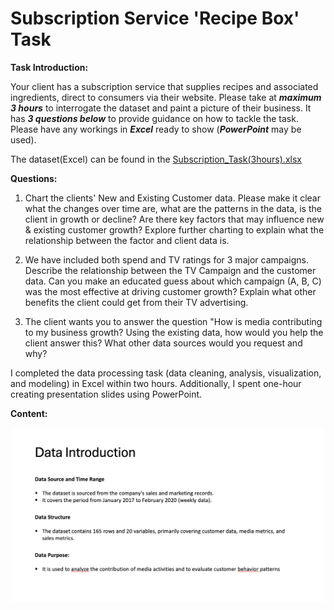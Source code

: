# Subscription Service 'Recipe Box' Task
**Task Introduction:**

Your client has a subscription service that supplies recipes and associated ingredients, direct to consumers via their website. Please take at ***maximum 3 hours*** to interrogate the dataset and paint a picture of their business. It has ***3 questions below*** to provide guidance on how to tackle the task. Please have any workings in ***Excel*** ready to show (***PowerPoint*** may be used).

The dataset(Excel) can be found in the [Subscription_Task(3hours).xlsx](https://github.com/atomxu10/MediaDataAnalysis/blob/main/Subscription_Task(3hours).xlsx)

**Questions:**

1. Chart the clients' New and Existing Customer data.
  Please make it clear what the changes over time are, what are the patterns in the data, is the client in growth or decline?
  Are there key factors that may influence new & existing customer growth? Explore further charting to explain what the relationship between the   factor and client data is.

2. We have included both spend and TV ratings for 3 major campaigns. Describe the relationship between the TV Campaign and the customer data.
Can you make an educated guess about which campaign (A, B, C) was the most effective at driving customer growth?
Explain what other benefits the client could get from their TV advertising.

3. The client wants you to answer the question "How is media contributing to my business growth?
Using the existing data, how would you help the client answer this?
What other data sources would you request and why?

I completed the data processing task (data cleaning, analysis, visualization, and modeling) in Excel within two hours. Additionally, I spent one-hour creating presentation slides using PowerPoint.

**Content:**
<div align="center">
    <img src="plot/s1.png" width="500px" alt="s1">
</div>
